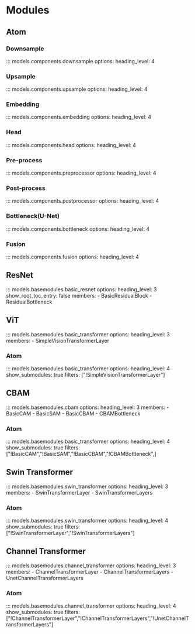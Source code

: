 # Modules

## Atom
### Downsample
::: models.components.downsample
    options:
        heading_level: 4

### Upsample
::: models.components.upsample
    options:
        heading_level: 4

### Embedding
::: models.components.embedding
    options:
        heading_level: 4

### Head
::: models.components.head
    options:
        heading_level: 4

### Pre-process
::: models.components.preprocessor
    options:
        heading_level: 4

### Post-process
::: models.components.postprocessor
    options:
        heading_level: 4

### Bottleneck(U-Net)
::: models.components.bottleneck
    options:
        heading_level: 4

### Fusion
::: models.components.fusion
    options:
        heading_level: 4


## ResNet
::: models.basemodules.basic_resnet
    options:
        heading_level: 3
        show_root_toc_entry: false
        members:
            - BasicResidualBlock
            - ResidualBottleneck


## ViT

::: models.basemodules.basic_transformer
    options:
        heading_level: 3
        members:
            - SimpleVisionTransformerLayer
### Atom
::: models.basemodules.basic_transformer
    options:
        heading_level: 4
        show_submodules: true
        filters: ["!SimpleVisionTransformerLayer"]


## CBAM
::: models.basemodules.cbam
    options:
        heading_level: 3
        members:
            - BasicCAM
            - BasicSAM
            - BasicCBAM
            - CBAMBottleneck
### Atom
::: models.basemodules.basic_transformer
    options:
        heading_level: 4
        show_submodules: true
        filters: ["!BasicCAM","!BasicSAM","!BasicCBAM","!CBAMBottleneck",]


## Swin Transformer
::: models.basemodules.swin_transformer
    options:
        heading_level: 3
        members:
            - SwinTransformerLayer
            - SwinTransformerLayers
### Atom
::: models.basemodules.swin_transformer
    options:
        heading_level: 4
        show_submodules: true
        filters: ["!SwinTransformerLayer","!SwinTransformerLayers"]


## Channel Transformer
::: models.basemodules.channel_transformer
    options:
        heading_level: 3
        members:
            - ChannelTransformerLayer
            - ChannelTransformerLayers
            - UnetChannelTransformerLayers
### Atom
::: models.basemodules.channel_transformer
    options:
        heading_level: 4
        show_submodules: true
        filters: ["!ChannelTransformerLayer","!ChannelTransformerLayers","!UnetChannelTransformerLayers"]